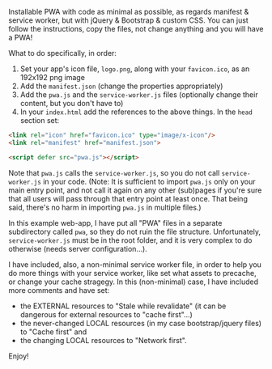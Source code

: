 Installable PWA with code as minimal as possible, as regards manifest & service worker, but with jQuery & Bootstrap & custom CSS.
You can just follow the instructions, copy the files, not change anything and you will have a PWA! 

What to do specifically, in order:

1. Set your app's icon file, `logo.png`, along with your `favicon.ico`, as an 192x192 png image
2. Add the `manifest.json` (change the properties appropriately)
3. Add the `pwa.js` and the `service-worker.js` files (optionally change their content, but you don't have to)
4. In your `index.html` add the references to the above things. In the `head` section set:
```HTML
<link rel="icon" href="favicon.ico" type="image/x-icon"/>
<link rel="manifest" href="manifest.json">      

<script defer src="pwa.js"></script>
```

Note that `pwa.js` calls the `service-worker.js`, so you do not call `service-worker.js` in your code. (Note: It is sufficient to import `pwa.js` only on your main entry point, and not call it again on any other (sub)pages if you're sure that all users will pass through that entry point at least once. That being said, there's no harm in importing `pwa.js` in multiple files.)

In this example web-app, I have put all "PWA" files in a separate subdirectory called `pwa`, so they do not ruin the file structure. Unfortunately, `service-worker.js` must be in the root folder, and it is very complex to do otherwise (needs server configuration...). 

I have included, also, a non-minimal service worker file, in order to help you do more things with your service worker, like set what assets to precache, or change your cache stragegy. In this (non-minimal) case, I have included more comments and have set:
* the EXTERNAL resources to "Stale while revalidate" (it can be dangerous for external resources to "cache first"...)
* the never-changed LOCAL resources (in my case bootstrap/jquery files) to "Cache first" and 
* the changing LOCAL resources to "Network first". 

Enjoy!

